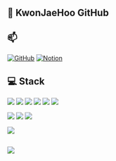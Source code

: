 ## 👋 KwonJaeHoo GitHub

## 📫 
<!-- github --> <!-- notion -->
<a href = "https://github.com/KwonJaeHoo"><img alt="GitHub" src ="https://img.shields.io/badge/GitHub-100000?style=for-the-badge&logo=github&logoColor=white"/></a> <a href=""><img alt="Notion" src="https://img.shields.io/badge/Notion-000000?style=for-the-badge&logo=notion&logoColor=white"/> </a>

## 💻 Stack</h3>

<p align="left">

<!-- java --> <!-- c --> <!-- html5 --><!-- javaScript --> <!-- oracle --><!-- mysql -->
  ![](https://img.shields.io/badge/Java-ED8B00?style=for-the-badge&logo=openjdk&logoColor=white) ![](https://img.shields.io/badge/C-00599C?style=for-the-badge&logo=c&logoColor=white) ![](https://img.shields.io/badge/HTML5-E34F26?style=for-the-badge&logo=html5&logoColor=white) ![](https://img.shields.io/badge/JavaScript-F7DF1E?style=for-the-badge&logo=JavaScript&logoColor=white) ![](https://img.shields.io/badge/Oracle-F80000?style=for-the-badge&logo=oracle&logoColor=black) ![](https://img.shields.io/badge/MySQL-005C84?style=for-the-badge&logo=mysql&logoColor=white)

<!-- spring --><!-- spring security --> <!-- aws -->
  ![](https://img.shields.io/badge/Spring-6DB33F?style=for-the-badge&logo=spring&logoColor=white) ![](https://img.shields.io/badge/Spring_Security-6DB33F?style=for-the-badge&logo=Spring-Security&logoColor=white) ![](https://img.shields.io/badge/Amazon_AWS-FF9900?style=for-the-badge&logo=amazonaws&logoColor=white)
</p>

<!-- git -->
  ![](https://img.shields.io/badge/GIT-E44C30?style=for-the-badge&logo=git&logoColor=white)

## 
<p align="left"> 
  
<!-- github watchers -->
  ![](https://img.shields.io/github/watchers/KwonJaeHoo/KwonJaeHoo.svg)
</p>
